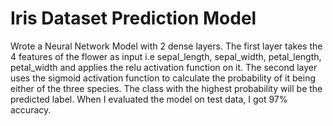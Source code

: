 # Iris Dataset Prediction Model

Wrote a Neural Network Model with 2 dense layers. The first layer takes the 4 features of the flower as input i.e sepal_length, sepal_width, petal_length, petal_width and applies the relu activation function on it. The second layer uses the sigmoid activation function to calculate the probability of it being either of the three species. The class with the highest probability will be the predicted label. When I evaluated the model on test data, I got 97% accuracy.